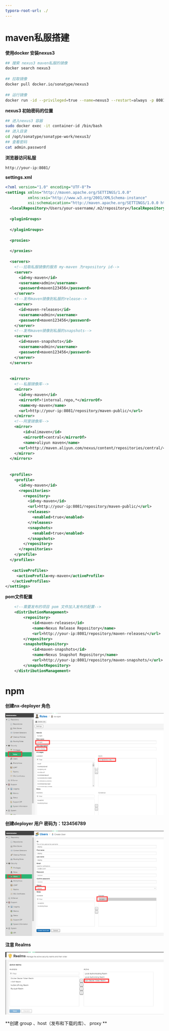 ```yaml
---
typora-root-url: ./
---
```


# maven私服搭建

**使用docker 安装nexus3**

```bash
## 搜索 nexus3 maven私服的镜像
docker search nexus3

## 拉取镜像
docker pull docker.io/sonatype/nexus3

## 运行镜像 
docker run -id --privileged=true --name=nexus3 --restart=always -p 8081:8081 -v /kichun/nexus3/nexus-data:/var/nexus-data image-id

```

**nexus3 初始密码的位置**

```bash
## 进入nexus3 容器
sudo docker exec -it container-id /bin/bash
## 进入目录
cd /opt/sonatype/sonatype-work/nexus3/
## 查看密码
cat admin.password
```



**浏览器访问私服**

```http
http://your-ip:8081/
```



**settings.xml**

```XML
<?xml version="1.0" encoding="UTF-8"?>
<settings xmlns="http://maven.apache.org/SETTINGS/1.0.0" 
          xmlns:xsi="http://www.w3.org/2001/XMLSchema-instance" 
          xsi:schemaLocation="http://maven.apache.org/SETTINGS/1.0.0 http://maven.apache.org/xsd/settings-1.0.0.xsd">
  <localRepository>/Users/your-username/.m2/repository</localRepository>
  
  <pluginGroups>

  </pluginGroups>
    
  <proxies>
    
  </proxies>

  <servers>
    <!--拉取私服镜像的服务 my-maven 为repository id-->
    <server>
      <id>my-maven</id>  
      <username>admin</username>  
      <password>maven123456</password>  
    </server>
    <!--发布maven镜像到私服的release-->
    <server>
      <id>maven-releases</id>  
      <username>admin</username>  
      <password>maven123456</password>  
    </server>
    <!--发布maven镜像到私服的snapshots-->
    <server>  
      <id>maven-snapshots</id>  
      <username>admin</username>  
      <password>maven123456</password>  
    </server>
  </servers>

  
  <mirrors>
    <!--私服镜像库-->
    <mirror>
      <id>my-maven</id>
      <mirrorOf>!internal.repo,*</mirrorOf>
      <name>my-maven</name>
      <url>http://your-ip:8081/repository/maven-public/</url>
    </mirror>
    <!--阿里镜像库-->
    <mirror>
        <id>alimaven</id>
        <mirrorOf>central</mirrorOf>
        <name>aliyun maven</name>
      <url>http://maven.aliyun.com/nexus/content/repositories/central/</url>
    </mirror>
  </mirrors>
  
  
  <profiles>    
    <profile>  
      <id>my-maven</id>  
      <repositories>  
        <repository>  
          <id>my-maven</id>
          <url>http://your-ip:8081/repository/maven-public/</url>  
          <releases>  
            <enabled>true</enabled>
          </releases>  
          <snapshots>  
            <enabled>true</enabled>  
          </snapshots>  
        </repository> 
      </repositories>  
    </profile>
  </profiles>
    
   <activeProfiles>  
     <activeProfile>my-maven</activeProfile>  
   </activeProfiles>
</settings>

```

**pom文件配置**

```XML
    <!--需要发布的项目 pom 文件加入发布的配置-->
	<distributionManagement>
        <repository>
            <id>maven-releases</id>
            <name>Nexus Release Repository</name>
            <url>http://your-ip:8081/repository/maven-releases/</url>
        </repository>
        <snapshotRepository>
            <id>maven-snapshots</id>
            <name>Nexus Snapshot Repository</name>
            <url>http://your-ip:8081/repository/maven-snapshots/</url>
        </snapshotRepository>
    </distributionManagement>
```



# npm

**创建nx-deployer 角色**

![npm-role]( https://github.com/xiaoniuge/node-images/blob/master/images/nexus3/npm-role.png?raw=true )

**创建deployer 用户 密码为：123456789**

![npm-user]( https://github.com/xiaoniuge/node-images/blob/master/images/nexus3/npm-user.png?raw=true )



**注意  Realms**

![npm-realms]( https://github.com/xiaoniuge/node-images/blob/master/images/nexus3/npm-realms.png?raw=true )



**创建 group 、host（发布和下载的库）、  proxy **
